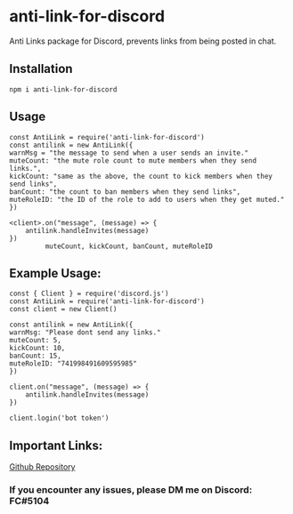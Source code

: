 # anti-link-for-discord

Anti Links package for Discord, prevents links from being posted in chat.

## Installation
```
npm i anti-link-for-discord
```

## Usage

```
const AntiLink = require('anti-link-for-discord')
const antilink = new AntiLink({
warnMsg = "the message to send when a user sends an invite."
muteCount: "the mute role count to mute members when they send links.",
kickCount: "same as the above, the count to kick members when they send links",
banCount: "the count to ban members when they send links",
muteRoleID: "the ID of the role to add to users when they get muted."
})

<client>.on("message", (message) => {
    antilink.handleInvites(message)
})
         muteCount, kickCount, banCount, muteRoleID
```

## Example Usage:
```
const { Client } = require('discord.js')
const AntiLink = require('anti-link-for-discord')
const client = new Client()

const antilink = new AntiLink({
warnMsg: "Please dont send any links."
muteCount: 5,
kickCount: 10,
banCount: 15,
muteRoleID: "741998491609595985"
})

client.on("message", (message) => {
    antilink.handleInvites(message)
})

client.login('bot token')
```

## Important Links:
[Github Repository](https://github.com/FC5570/anti-link-for-discord)

### If you encounter any issues, please DM me on Discord: FC#5104